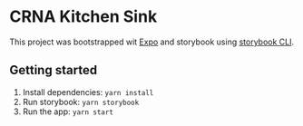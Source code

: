 # CRNA Kitchen Sink

This project was bootstrapped wit [Expo](https://github.com/expo/expo-cli) and storybook using [storybook CLI](https://www.npmjs.com/package/@storybook/cli).

## Getting started

1. Install dependencies: `yarn install`
2. Run storybook: `yarn storybook`
3. Run the app: `yarn start`
